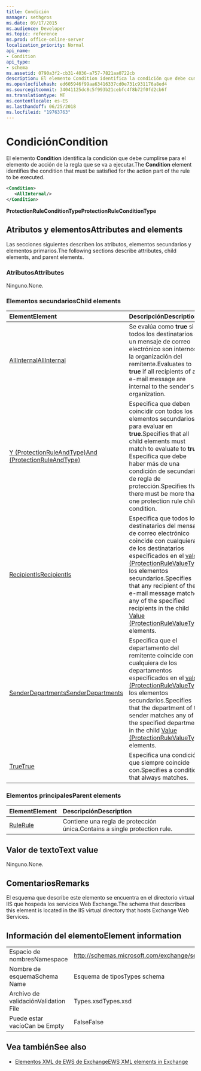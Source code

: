 ```yaml
---
title: Condición
manager: sethgros
ms.date: 09/17/2015
ms.audience: Developer
ms.topic: reference
ms.prod: office-online-server
localization_priority: Normal
api_name:
- Condition
api_type:
- schema
ms.assetid: 0790a3f2-cb31-4036-a757-7821aa0722cb
description: El elemento Condition identifica la condición que debe cumplirse para el elemento de acción de la regla que se va a ejecutar.
ms.openlocfilehash: ed605946f99aa63416337cd0e731c931176a8ed4
ms.sourcegitcommit: 34041125dc8c5f993b21cebfc4f8b72f0fd2cb6f
ms.translationtype: MT
ms.contentlocale: es-ES
ms.lasthandoff: 06/25/2018
ms.locfileid: "19763763"
---
```

# <a name="condition"></a><span data-ttu-id="e1e24-103">Condición</span><span class="sxs-lookup"><span data-stu-id="e1e24-103">Condition</span></span>

<span data-ttu-id="e1e24-104">El elemento **Condition** identifica la condición que debe cumplirse para el elemento de acción de la regla que se va a ejecutar.</span><span class="sxs-lookup"><span data-stu-id="e1e24-104">The **Condition** element identifies the condition that must be satisfied for the action part of the rule to be executed.</span></span> 
  
```xml
<Condition>
   <AllInternal/>
</Condition>
```

 <span data-ttu-id="e1e24-105">**ProtectionRuleConditionType**</span><span class="sxs-lookup"><span data-stu-id="e1e24-105">**ProtectionRuleConditionType**</span></span>
## <a name="attributes-and-elements"></a><span data-ttu-id="e1e24-106">Atributos y elementos</span><span class="sxs-lookup"><span data-stu-id="e1e24-106">Attributes and elements</span></span>

<span data-ttu-id="e1e24-107">Las secciones siguientes describen los atributos, elementos secundarios y elementos primarios.</span><span class="sxs-lookup"><span data-stu-id="e1e24-107">The following sections describe attributes, child elements, and parent elements.</span></span>
  
### <a name="attributes"></a><span data-ttu-id="e1e24-108">Atributos</span><span class="sxs-lookup"><span data-stu-id="e1e24-108">Attributes</span></span>

<span data-ttu-id="e1e24-109">Ninguno.</span><span class="sxs-lookup"><span data-stu-id="e1e24-109">None.</span></span>
  
### <a name="child-elements"></a><span data-ttu-id="e1e24-110">Elementos secundarios</span><span class="sxs-lookup"><span data-stu-id="e1e24-110">Child elements</span></span>

|<span data-ttu-id="e1e24-111">**Element**</span><span class="sxs-lookup"><span data-stu-id="e1e24-111">**Element**</span></span>|<span data-ttu-id="e1e24-112">**Descripción**</span><span class="sxs-lookup"><span data-stu-id="e1e24-112">**Description**</span></span>|
|:-----|:-----|
|[<span data-ttu-id="e1e24-113">AllInternal</span><span class="sxs-lookup"><span data-stu-id="e1e24-113">AllInternal</span></span>](allinternal.md) <br/> |<span data-ttu-id="e1e24-114">Se evalúa como **true** si todos los destinatarios de un mensaje de correo electrónico son internos a la organización del remitente.</span><span class="sxs-lookup"><span data-stu-id="e1e24-114">Evaluates to **true** if all recipients of an e-mail message are internal to the sender's organization.</span></span>  <br/> |
|[<span data-ttu-id="e1e24-115">Y (ProtectionRuleAndType)</span><span class="sxs-lookup"><span data-stu-id="e1e24-115">And (ProtectionRuleAndType)</span></span>](and-protectionruleandtype.md) <br/> |<span data-ttu-id="e1e24-116">Especifica que deben coincidir con todos los elementos secundarios para evaluar en **true**.</span><span class="sxs-lookup"><span data-stu-id="e1e24-116">Specifies that all child elements must match to evaluate to **true**.</span></span> <span data-ttu-id="e1e24-117">Especifica que debe haber más de una condición de secundarios de regla de protección.</span><span class="sxs-lookup"><span data-stu-id="e1e24-117">Specifies that there must be more than one protection rule child condition.</span></span>  <br/> |
|[<span data-ttu-id="e1e24-118">RecipientIs</span><span class="sxs-lookup"><span data-stu-id="e1e24-118">RecipientIs</span></span>](recipientis.md) <br/> |<span data-ttu-id="e1e24-119">Especifica que todos los destinatarios del mensaje de correo electrónico coincide con cualquiera de los destinatarios especificados en el [valor (ProtectionRuleValueType)](value-protectionrulevaluetype.md) los elementos secundarios.</span><span class="sxs-lookup"><span data-stu-id="e1e24-119">Specifies that any recipient of the e-mail message matches any of the specified recipients in the child [Value (ProtectionRuleValueType)](value-protectionrulevaluetype.md) elements.</span></span>  <br/> |
|[<span data-ttu-id="e1e24-120">SenderDepartments</span><span class="sxs-lookup"><span data-stu-id="e1e24-120">SenderDepartments</span></span>](senderdepartments.md) <br/> |<span data-ttu-id="e1e24-121">Especifica que el departamento del remitente coincide con cualquiera de los departamentos especificados en el [valor (ProtectionRuleValueType)](value-protectionrulevaluetype.md) los elementos secundarios.</span><span class="sxs-lookup"><span data-stu-id="e1e24-121">Specifies that the department of the sender matches any of the specified departments in the child [Value (ProtectionRuleValueType)](value-protectionrulevaluetype.md) elements.</span></span>  <br/> |
|[<span data-ttu-id="e1e24-122">True</span><span class="sxs-lookup"><span data-stu-id="e1e24-122">True</span></span>](true.md) <br/> |<span data-ttu-id="e1e24-123">Especifica una condición que siempre coincide con.</span><span class="sxs-lookup"><span data-stu-id="e1e24-123">Specifies a condition that always matches.</span></span>  <br/> |
   
### <a name="parent-elements"></a><span data-ttu-id="e1e24-124">Elementos principales</span><span class="sxs-lookup"><span data-stu-id="e1e24-124">Parent elements</span></span>

|<span data-ttu-id="e1e24-125">**Element**</span><span class="sxs-lookup"><span data-stu-id="e1e24-125">**Element**</span></span>|<span data-ttu-id="e1e24-126">**Descripción**</span><span class="sxs-lookup"><span data-stu-id="e1e24-126">**Description**</span></span>|
|:-----|:-----|
|[<span data-ttu-id="e1e24-127">Rule</span><span class="sxs-lookup"><span data-stu-id="e1e24-127">Rule</span></span>](rule.md) <br/> |<span data-ttu-id="e1e24-128">Contiene una regla de protección única.</span><span class="sxs-lookup"><span data-stu-id="e1e24-128">Contains a single protection rule.</span></span>  <br/> |
   
## <a name="text-value"></a><span data-ttu-id="e1e24-129">Valor de texto</span><span class="sxs-lookup"><span data-stu-id="e1e24-129">Text value</span></span>

<span data-ttu-id="e1e24-130">Ninguno.</span><span class="sxs-lookup"><span data-stu-id="e1e24-130">None.</span></span>
  
## <a name="remarks"></a><span data-ttu-id="e1e24-131">Comentarios</span><span class="sxs-lookup"><span data-stu-id="e1e24-131">Remarks</span></span>

<span data-ttu-id="e1e24-132">El esquema que describe este elemento se encuentra en el directorio virtual IIS que hospeda los servicios Web Exchange.</span><span class="sxs-lookup"><span data-stu-id="e1e24-132">The schema that describes this element is located in the IIS virtual directory that hosts Exchange Web Services.</span></span>
  
## <a name="element-information"></a><span data-ttu-id="e1e24-133">Información del elemento</span><span class="sxs-lookup"><span data-stu-id="e1e24-133">Element information</span></span>

|||
|:-----|:-----|
|<span data-ttu-id="e1e24-134">Espacio de nombres</span><span class="sxs-lookup"><span data-stu-id="e1e24-134">Namespace</span></span>  <br/> |http://schemas.microsoft.com/exchange/services/2006/types  <br/> |
|<span data-ttu-id="e1e24-135">Nombre de esquema</span><span class="sxs-lookup"><span data-stu-id="e1e24-135">Schema Name</span></span>  <br/> |<span data-ttu-id="e1e24-136">Esquema de tipos</span><span class="sxs-lookup"><span data-stu-id="e1e24-136">Types schema</span></span>  <br/> |
|<span data-ttu-id="e1e24-137">Archivo de validación</span><span class="sxs-lookup"><span data-stu-id="e1e24-137">Validation File</span></span>  <br/> |<span data-ttu-id="e1e24-138">Types.xsd</span><span class="sxs-lookup"><span data-stu-id="e1e24-138">Types.xsd</span></span>  <br/> |
|<span data-ttu-id="e1e24-139">Puede estar vacío</span><span class="sxs-lookup"><span data-stu-id="e1e24-139">Can be Empty</span></span>  <br/> |<span data-ttu-id="e1e24-140">False</span><span class="sxs-lookup"><span data-stu-id="e1e24-140">False</span></span>  <br/> |
   
## <a name="see-also"></a><span data-ttu-id="e1e24-141">Vea también</span><span class="sxs-lookup"><span data-stu-id="e1e24-141">See also</span></span>



- [<span data-ttu-id="e1e24-142">Elementos XML de EWS de Exchange</span><span class="sxs-lookup"><span data-stu-id="e1e24-142">EWS XML elements in Exchange</span></span>](ews-xml-elements-in-exchange.md)

